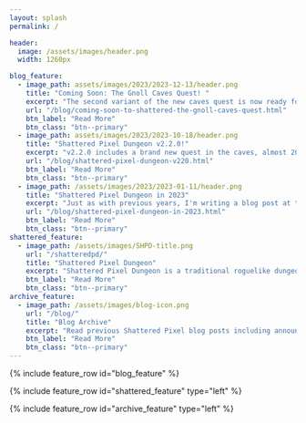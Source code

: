 ```yaml
---
layout: splash
permalink: /

header:
  image: /assets/images/header.png
  width: 1260px

blog_feature:
  - image_path: assets/images/2023/2023-12-13/header.png
    title: "Coming Soon: The Gnoll Caves Quest! "
    excerpt: "The second variant of the new caves quest is now ready for beta! In this post I’m going to go over what this new quest area entails, and also share some other content coming in v2.3.0."
    url: "/blog/coming-soon-to-shattered-the-gnoll-caves-quest.html"
    btn_label: "Read More"
    btn_class: "btn--primary"
  - image_path: assets/images/2023/2023-10-18/header.png
    title: "Shattered Pixel Dungeon v2.2.0!"
    excerpt: "v2.2.0 includes a brand new quest in the caves, almost 20 minutes of new music, and substantial improvements to the prison and sewers quests! there's also the usual bunch of big and small tweaks and bugfixes."
    url: "/blog/shattered-pixel-dungeon-v220.html"
    btn_label: "Read More"
    btn_class: "btn--primary"
  - image_path: /assets/images/2023/2023-01-11/header.png
    title: "Shattered Pixel Dungeon in 2023"
    excerpt: "Just as with previous years, I'm writing a blog post at the start of 2023 to summarize my longer-term plans for Shattered Pixel Dungeon!"
    url: "/blog/shattered-pixel-dungeon-in-2023.html"
    btn_label: "Read More"
    btn_class: "btn--primary"
shattered_feature:
  - image_path: /assets/images/SHPD-title.png
    url: "/shatteredpd/"
    title: "Shattered Pixel Dungeon"
    excerpt: "Shattered Pixel Dungeon is a traditional roguelike dungeon crawler that's simple to start but hard to master! Every game is a unique challenge, with five different heroes, randomized levels and enemies, and hundreds of items to collect and use."
    btn_label: "Read More"
    btn_class: "btn--primary"
archive_feature:
  - image_path: /assets/images/blog-icon.png
    url: "/blog/"
    title: "Blog Archive"
    excerpt: "Read previous Shattered Pixel blog posts including announcements, design overviews, and teasers! The blog includes a full history of my dev work since I started Shattered Pixel Dungeon in 2014."
    btn_label: "Read More"
    btn_class: "btn--primary"
---
```


{% include feature_row id="blog_feature" %}

{% include feature_row id="shattered_feature" type="left" %}

{% include feature_row id="archive_feature" type="left" %}